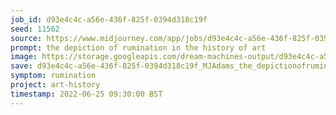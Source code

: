 ```yaml
---
job_id: d93e4c4c-a56e-436f-825f-0394d318c19f
seed: 11562
source: https://www.midjourney.com/app/jobs/d93e4c4c-a56e-436f-825f-0394d318c19f/
prompt: the depiction of rumination in the history of art
image: https://storage.googleapis.com/dream-machines-output/d93e4c4c-a56e-436f-825f-0394d318c19f/0_0.png
save: d93e4c4c-a56e-436f-825f-0394d318c19f_MJAdams_the_depictionofruminationinthehistoryofart
symptom: rumination
project: art-history
timestamp: 2022-06-25 09:30:00 BST
---
```

